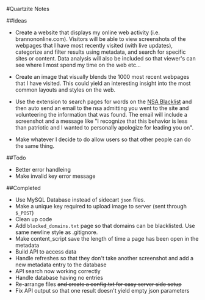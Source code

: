 #Quartzite Notes

##Ideas

- Create a website that displays my online web activity (i.e. brannononline.com). Visitors will be able to view screenshots of the webpages that I have most recently visited (with live updates), categorize and filter results using metadata, and search for specific sites or content. Data analysis will also be included so that viewer's can see where I most spend my time on the web etc…

- Create an image that visually blends the 1000 most recent webpages that I have visited. This could yield an interesting insight into the most common layouts and styles on the web.

- Use the extension to search pages for words on the [NSA Blacklist](http://www.businessinsider.com/nsa-prism-keywords-for-domestic-spying-2013-6) and then auto send an email to the nsa admitting you went to the site and volunteering the information that was found. The email will include a screenshot and a message like "I recognize that this behavior is less than patriotic and I wanted to personally apologize for leading you on".

- Make whatever I decide to do allow users so that other people can do the same thing.

##Todo

- Better error handleing
- Make invalid key error message


##Completed

- Use MySQL Database instead of sidecart `json` files.
- Make a unique key required to upload image to server (sent through `$_POST`)
- Clean up code
- Add `blocked_domains.txt` page so that domains can be blacklisted. Use same newline style as .gitignore.
- Make content_script save the length of time a page has been open in the metadata
- Build API to access data
- Handle refreshes so that they don't take another screenshot and add a new metadata entry to the database
- API search now working correctly
- Handle database having no entries
- Re-arrange files ~~and create a config.txt for easy server side setup~~
- Fix API output so that one result doesn't yield empty json parameters

